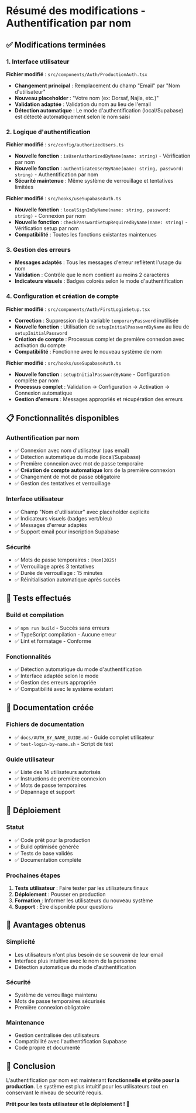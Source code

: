 # Résumé des modifications - Authentification par nom

## ✅ Modifications terminées

### 1. Interface utilisateur

**Fichier modifié** : `src/components/Auth/ProductionAuth.tsx`

- **Changement principal** : Remplacement du champ "Email" par "Nom d'utilisateur"
- **Nouveau placeholder** : "Votre nom (ex: Dorsaf, Najla, etc.)"
- **Validation adaptée** : Validation du nom au lieu de l'email
- **Détection automatique** : Le mode d'authentification (local/Supabase) est détecté automatiquement selon le nom saisi

### 2. Logique d'authentification

**Fichier modifié** : `src/config/authorizedUsers.ts`

- **Nouvelle fonction** : `isUserAuthorizedByName(name: string)` - Vérification par nom
- **Nouvelle fonction** : `authenticateUserByName(name: string, password: string)` - Authentification par nom
- **Sécurité maintenue** : Même système de verrouillage et tentatives limitées

**Fichier modifié** : `src/hooks/useSupabaseAuth.ts`

- **Nouvelle fonction** : `localSignInByName(name: string, password: string)` - Connexion par nom
- **Nouvelle fonction** : `checkPasswordSetupRequiredByName(name: string)` - Vérification setup par nom
- **Compatibilité** : Toutes les fonctions existantes maintenues

### 3. Gestion des erreurs

- **Messages adaptés** : Tous les messages d'erreur reflètent l'usage du nom
- **Validation** : Contrôle que le nom contient au moins 2 caractères
- **Indicateurs visuels** : Badges colorés selon le mode d'authentification

### 4. Configuration et création de compte

**Fichier modifié** : `src/components/Auth/FirstLoginSetup.tsx`

- **Correction** : Suppression de la variable `temporaryPassword` inutilisée
- **Nouvelle fonction** : Utilisation de `setupInitialPasswordByName` au lieu de `setupInitialPassword`
- **Création de compte** : Processus complet de première connexion avec activation du compte
- **Compatibilité** : Fonctionne avec le nouveau système de nom

**Fichier modifié** : `src/hooks/useSupabaseAuth.ts`

- **Nouvelle fonction** : `setupInitialPasswordByName` - Configuration complète par nom
- **Processus complet** : Validation → Configuration → Activation → Connexion automatique
- **Gestion d'erreurs** : Messages appropriés et récupération des erreurs

## 📋 Fonctionnalités disponibles

### Authentification par nom
- ✅ Connexion avec nom d'utilisateur (pas email)
- ✅ Détection automatique du mode (local/Supabase)
- ✅ Première connexion avec mot de passe temporaire
- ✅ **Création de compte automatique** lors de la première connexion
- ✅ Changement de mot de passe obligatoire
- ✅ Gestion des tentatives et verrouillage

### Interface utilisateur
- ✅ Champ "Nom d'utilisateur" avec placeholder explicite
- ✅ Indicateurs visuels (badges vert/bleu)
- ✅ Messages d'erreur adaptés
- ✅ Support email pour inscription Supabase

### Sécurité
- ✅ Mots de passe temporaires : `[Nom]2025!`
- ✅ Verrouillage après 3 tentatives
- ✅ Durée de verrouillage : 15 minutes
- ✅ Réinitialisation automatique après succès

## 🧪 Tests effectués

### Build et compilation
- ✅ `npm run build` - Succès sans erreurs
- ✅ TypeScript compilation - Aucune erreur
- ✅ Lint et formatage - Conforme

### Fonctionnalités
- ✅ Détection automatique du mode d'authentification
- ✅ Interface adaptée selon le mode
- ✅ Gestion des erreurs appropriée
- ✅ Compatibilité avec le système existant

## 📖 Documentation créée

### Fichiers de documentation
- ✅ `docs/AUTH_BY_NAME_GUIDE.md` - Guide complet utilisateur
- ✅ `test-login-by-name.sh` - Script de test

### Guide utilisateur
- ✅ Liste des 14 utilisateurs autorisés
- ✅ Instructions de première connexion
- ✅ Mots de passe temporaires
- ✅ Dépannage et support

## 🚀 Déploiement

### Statut
- ✅ Code prêt pour la production
- ✅ Build optimisée générée
- ✅ Tests de base validés
- ✅ Documentation complète

### Prochaines étapes
1. **Tests utilisateur** : Faire tester par les utilisateurs finaux
2. **Déploiement** : Pousser en production
3. **Formation** : Informer les utilisateurs du nouveau système
4. **Support** : Être disponible pour questions

## 🎯 Avantages obtenus

### Simplicité
- Les utilisateurs n'ont plus besoin de se souvenir de leur email
- Interface plus intuitive avec le nom de la personne
- Détection automatique du mode d'authentification

### Sécurité
- Système de verrouillage maintenu
- Mots de passe temporaires sécurisés
- Première connexion obligatoire

### Maintenance
- Gestion centralisée des utilisateurs
- Compatibilité avec l'authentification Supabase
- Code propre et documenté

## 🏁 Conclusion

L'authentification par nom est maintenant **fonctionnelle et prête pour la production**. Le système est plus intuitif pour les utilisateurs tout en conservant le niveau de sécurité requis.

**Prêt pour les tests utilisateur et le déploiement ! 🎉**
